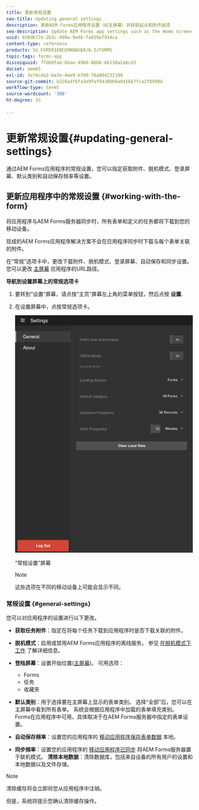 ```yaml
---
title: 更新常规设置
seo-title: Updating general settings
description: 更新AEM Forms应用程序设置（如主屏幕）并获取起点和附件选项
seo-description: Update AEM Forms app settings such as the Home screen and fetch Startpoints and attachments options
uuid: 650d677e-2b3c-498e-9e46-fa659af934ca
content-type: reference
products: SG_EXPERIENCEMANAGER/6.5/FORMS
topic-tags: forms-app
discoiquuid: 7fdb9fab-6bae-49b8-86b6-66138a2a6cd3
docset: aem65
exl-id: 3e74cda2-ba3e-4ee9-b7d0-76a804232199
source-git-commit: b220adf6fa3e9faf94389b9a9416b7fca2f89d9d
workflow-type: tm+mt
source-wordcount: '388'
ht-degree: 1%

---
```


# 更新常规设置{#updating-general-settings}

通过AEM Forms应用程序的常规设置，您可以指定获取附件、脱机模式、登录屏幕、默认类别和自动保存频率等设置。

## 更新应用程序中的常规设置 {#working-with-the-form}

将应用程序与AEM Forms服务器同步时，所有表单和定义的任务都将下载到您的移动设备。

现成的AEM Forms应用程序解决方案不会在应用程序同步时下载与每个表单关联的附件。

在“常规”选项卡中，更改下载附件、脱机模式、登录屏幕、自动保存和同步设置。 您可以更改 [主屏幕](../../forms/using/home-screen.md) 应用程序的URL路径。

**导航到设置屏幕上的常规选项卡**

1. 要转到“设置”屏幕，请点按“主页”屏幕左上角的菜单按钮，然后点按 **设置**.
1. 在设置屏幕中，点按常规选项卡。

   ![AEM Forms应用程序中的常规设置](assets/gen-settings-1.png)

   “常规设置”屏幕

   >[!NOTE]
   >
   >这些选项在不同的移动设备上可能会显示不同。

### 常规设置 {#general-settings}

您可以对应用程序的设置进行以下更改。

* **获取任务附件**：指定在将每个任务下载到应用程序时是否下载关联的附件。
* **脱机模式**：启用或禁用AEM Forms应用程序的离线服务。 参见 [在脱机模式下工作](/help/forms/using/work-offline-mode.md) 了解详细信息。
* **登陆屏幕**：设置开始位置([主屏幕](../../forms/using/home-screen.md))。
可用选项：

   * Forms
   * 任务
   * 收藏夹

* **默认类别**：用于选择要在主屏幕上显示的表单类别。 选择“全部”后，您可以在主屏幕中看到所有表单。 系统会根据应用程序中加载的表单填充类别。 Forms在应用程序中可用，具体取决于在AEM Forms服务器中指定的表单设置。

* **自动保存频率**：设置您的应用程序的 [移动应用程序保存表单数据](../../forms/using/autosave-data-app.md) 本地。
* **同步频率**：设置您的应用程序的 [移动应用程序已同步](../../forms/using/sync-app.md) 将AEM Forms服务器置于联机模式。
   **清除本地数据**：清除数据库，包括来自设备的所有用户的设置和本地数据以及文件存储。

>[!NOTE]
>
>清除缓存将会立即将您从应用程序中注销。
>
>但是，系统将提示您确认清除缓存操作。

